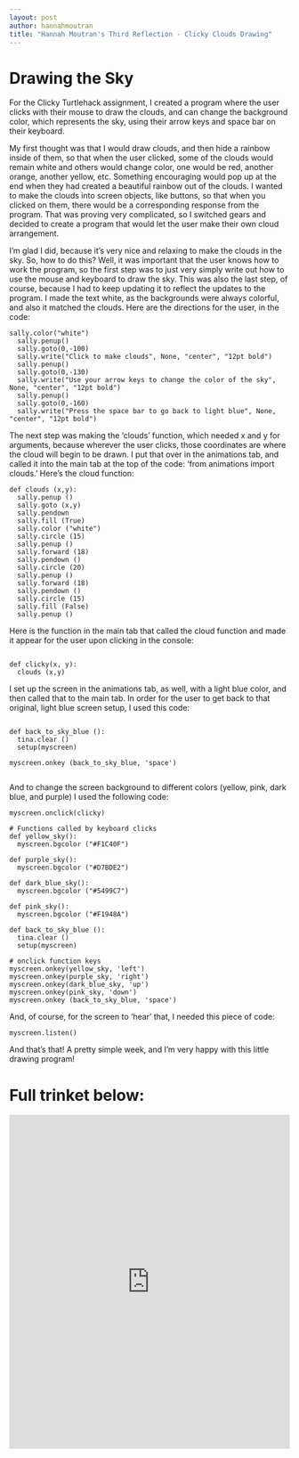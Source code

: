 ```yaml
---
layout: post
author: hannahmoutran
title: "Hannah Moutran's Third Reflection - Clicky Clouds Drawing"
---
```

# Drawing the Sky 

For the Clicky Turtlehack assignment, I created a program where the user clicks with their mouse to draw the clouds, and can change the background color, which represents the sky, using their arrow keys and space bar on their keyboard.  

My first thought was that I would draw clouds, and then hide a rainbow inside of them, so that when the user clicked, some of the clouds would remain white and others would change color, one would be red, another orange, another yellow, etc.  Something encouraging would pop up at the end when they had created a beautiful rainbow out of the clouds.  I wanted to make the clouds into screen objects, like buttons, so that when you clicked on them, there would be a corresponding response from the program.  That was proving very complicated, so I switched gears and decided to create a program that would let the user make their own cloud arrangement.  

I’m glad I did, because it’s very nice and relaxing to make the clouds in the sky.  So, how to do this?  Well, it was important that the user knows how to work the program, so the first step was to just very simply write out how to use the mouse and keyboard to draw the sky.  This was also the last step, of course, because I had to keep updating it to reflect the updates to the program.  I made the text white, as the backgrounds were always colorful, and also it matched the clouds.  Here are the directions for the user, in the code: 

```
sally.color("white")
  sally.penup()
  sally.goto(0,-100)
  sally.write("Click to make clouds", None, "center", "12pt bold")
  sally.penup()
  sally.goto(0,-130)
  sally.write("Use your arrow keys to change the color of the sky", None, "center", "12pt bold")
  sally.penup()
  sally.goto(0,-160)
  sally.write("Press the space bar to go back to light blue", None, "center", "12pt bold")

```

The next step was making the ‘clouds’ function, which needed x and y for arguments, because wherever the user clicks, those coordinates are where the cloud will begin to be drawn.  I put that over in the animations tab, and called it into the main tab at the top of the code: ‘from animations import clouds.’  Here’s the cloud function: 

```
def clouds (x,y):
  sally.penup ()
  sally.goto (x,y)
  sally.pendown
  sally.fill (True)
  sally.color ("white")
  sally.circle (15) 
  sally.penup ()
  sally.forward (18) 
  sally.pendown ()
  sally.circle (20) 
  sally.penup ()
  sally.forward (18) 
  sally.pendown ()
  sally.circle (15) 
  sally.fill (False)
  sally.penup ()

```
Here is the function in the main tab that called the cloud function and made it appear for the user upon clicking in the console:

```

def clicky(x, y):
  clouds (x,y)

```
 
I set up the screen in the animations tab, as well, with a light blue color, and then called that to the main tab.  In order for the user to get back to that original, light blue screen setup, I used this code: 

```

def back_to_sky_blue (): 
  tina.clear ()
  setup(myscreen)

myscreen.onkey (back_to_sky_blue, 'space')


```

And to change the screen background to different colors (yellow, pink, dark blue, and purple) I used the following code: 

```
myscreen.onclick(clicky)

# Functions called by keyboard clicks 
def yellow_sky():
  myscreen.bgcolor ("#F1C40F")
  
def purple_sky():
  myscreen.bgcolor ("#D7BDE2")
  
def dark_blue_sky():
  myscreen.bgcolor ("#5499C7")
  
def pink_sky():
  myscreen.bgcolor ("#F1948A")
  
def back_to_sky_blue (): 
  tina.clear ()
  setup(myscreen)
  
# onclick function keys
myscreen.onkey(yellow_sky, 'left')
myscreen.onkey(purple_sky, 'right')
myscreen.onkey(dark_blue_sky, 'up')
myscreen.onkey(pink_sky, 'down')
myscreen.onkey (back_to_sky_blue, 'space')

```

And, of course, for the screen to ‘hear’ that, I needed this piece of code: 

```
myscreen.listen()

```
And that’s that!  A pretty simple week, and I’m very happy with this little drawing program! 

# Full trinket below: 
<iframe src="https://trinket.io/embed/python/7c1ddbabe6" width="100%" height="600" frameborder="0" marginwidth="0" marginheight="0" allowfullscreen></iframe>

